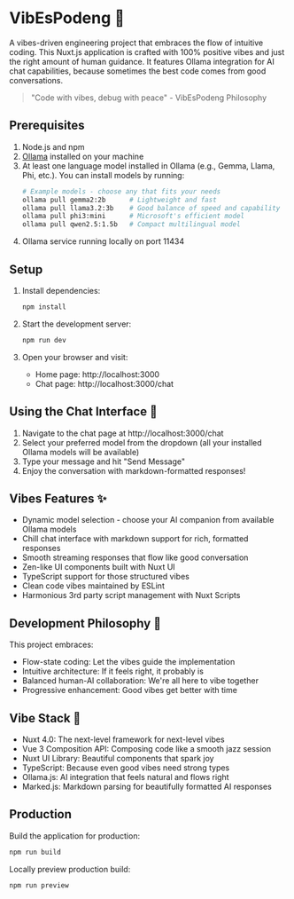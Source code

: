 # VibEsPodeng 🌟

A vibes-driven engineering project that embraces the flow of intuitive coding. This Nuxt.js application is crafted with 100% positive vibes and just the right amount of human guidance. It features Ollama integration for AI chat capabilities, because sometimes the best code comes from good conversations.

> "Code with vibes, debug with peace" - VibEsPodeng Philosophy

## Prerequisites

1. Node.js and npm
2. [Ollama](https://ollama.ai) installed on your machine
3. At least one language model installed in Ollama (e.g., Gemma, Llama, Phi, etc.). You can install models by running:
   ```bash
   # Example models - choose any that fits your needs
   ollama pull gemma2:2b      # Lightweight and fast
   ollama pull llama3.2:3b    # Good balance of speed and capability
   ollama pull phi3:mini      # Microsoft's efficient model
   ollama pull qwen2.5:1.5b   # Compact multilingual model
   ```
4. Ollama service running locally on port 11434

## Setup

1. Install dependencies:
   ```bash
   npm install
   ```

2. Start the development server:
   ```bash
   npm run dev
   ```

3. Open your browser and visit:
   - Home page: http://localhost:3000
   - Chat page: http://localhost:3000/chat

## Using the Chat Interface 💬

1. Navigate to the chat page at http://localhost:3000/chat
2. Select your preferred model from the dropdown (all your installed Ollama models will be available)
3. Type your message and hit "Send Message"
4. Enjoy the conversation with markdown-formatted responses!

## Vibes Features ✨

- Dynamic model selection - choose your AI companion from available Ollama models
- Chill chat interface with markdown support for rich, formatted responses
- Smooth streaming responses that flow like good conversation
- Zen-like UI components built with Nuxt UI
- TypeScript support for those structured vibes
- Clean code vibes maintained by ESLint
- Harmonious 3rd party script management with Nuxt Scripts

## Development Philosophy 🌊

This project embraces:
- Flow-state coding: Let the vibes guide the implementation
- Intuitive architecture: If it feels right, it probably is
- Balanced human-AI collaboration: We're all here to vibe together
- Progressive enhancement: Good vibes get better with time

## Vibe Stack 🚀

- Nuxt 4.0: The next-level framework for next-level vibes
- Vue 3 Composition API: Composing code like a smooth jazz session
- Nuxt UI Library: Beautiful components that spark joy
- TypeScript: Because even good vibes need strong types
- Ollama.js: AI integration that feels natural and flows right
- Marked.js: Markdown parsing for beautifully formatted AI responses

## Production

Build the application for production:

```bash
npm run build
```

Locally preview production build:

```bash
npm run preview
```
